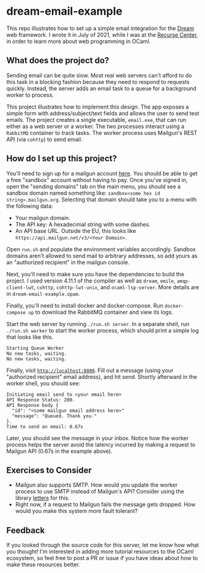 # dream-email-example

This repo illustrates how to set up a simple email integration for the
[Dream](https://aantron.github.io/dream/) web framework. I wrote it in
July of 2021, while I was at the [Recurse
Center](https://www.recurse.com/), in order to learn more about web
programming in OCaml.

<!-- I wrote a [blog -->
<!-- post](https://jsthomas.github.io/ocaml-dream-email.html) that -->
<!-- discusses this example in more detail. -->

## What does the project do?

Sending email can be quite slow. Most real web servers can't afford to
do this task in a blocking fashion because they need to respond to
requests quickly. Instead, the server adds an email task to a queue
for a background worker to process.

This project illustrates how to implement this design. The app exposes
a simple form with address/subject/text fields and allows the user to
send test emails. The project creates a single executable,
`email.exe`, that can run either as a web server or a worker. The two
processes interact using a `RabbitMQ` container to track tasks. The
worker process uses Mailgun's REST API (via `cohttp`) to send email.

## How do I set up this project?

You'll need to sign up for a mailgun account
[here](https://www.mailgun.com/). You should be able to get a free
"sandbox" account without having to pay. Once you've signed in, open
the "sending domains" tab on the main menu, you should see a sandbox
domain named something like: `sandbox<some hex id
string>.mailgun.org`. Selecting that domain should take you to a menu
with the following data:

- Your mailgun domain.
- The API key: A hexadecimal string with some dashes.
- An API base URL. Outside the EU, this looks like
  `https://api.mailgun.net/v3/<Your Domain>`.

Open `run.sh` and populate the environment variables
accordingly. Sandbox domains aren't allowed to send mail to arbitrary
addresses, so add yours as an "authorized recipient" in the mailgun
console.

Next, you'll need to make sure you have the dependencies to build the
project. I used version 4.11.1 of the compiler as well as `dream`,
`emile`, `amqp-client-lwt`, `cohttp`, `cohttp-lwt-unix`, and
`ocaml-lsp-server`. More details are in `dream-email-example.opam`.

Finally, you'll need to install docker and docker-compose. Run
`docker-compose up` to download the RabbitMQ container and view its
logs.

Start the web server by running `./run.sh server`. In a separate
shell, run `./run.sh worker` to start the worker process, which should
print a simple log that looks like this.

```
Starting Queue Worker
No new tasks, waiting.
No new tasks, waiting.
```

Finally, visit [`http://localhost:8080`](http://localhost:8080). Fill
out a message (using your "authorized recipient" email address), and
hit send. Shortly afterward in the worker shell, you should see:

```
Initiating email send to <your email here>
API Response Status: 200.
API Response body {
  "id": "<some mailgun email address here>"
  "message": "Queued. Thank you."
}.
Time to send an email: 0.67s
```

Later, you should see the message in your inbox. Notice how the worker
process helps the server avoid the latency incurred by making a
request to Mailgun API (0.67s in the example above).

## Exercises to Consider

- Mailgun also supports SMTP. How would you update the worker process to
use SMTP instead of Mailgun's API? Consider using the library
[letters](https://github.com/oxidizing/letters/) for this.
- Right now, if a request to Mailgun fails the message gets
  dropped. How would you make this system more fault tolerant?

## Feedback

If you looked through the source code for this server, let me know how
what you thought! I'm interested in adding more tutorial resources to
the OCaml ecosystem, so feel free to post a PR or issue if you have
ideas about how to make these resources better.
